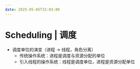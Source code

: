 ```yaml
---
date: 2025-05-05T15:03:00
---
```


# Scheduling | 调度

- 调度单位的演变（进程 -> 线程，角色分离）
	- 传统操作系统：进程是调度与资源分配的单位
	- 引入线程的操作系统：线程是调度单位，进程是资源分配单位
